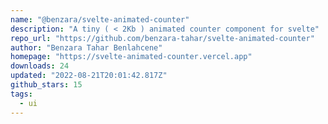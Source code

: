 ```yaml
---
name: "@benzara/svelte-animated-counter"
description: "A tiny ( < 2Kb ) animated counter component for svelte"
repo_url: "https://github.com/benzara-tahar/svelte-animated-counter"
author: "Benzara Tahar Benlahcene"
homepage: "https://svelte-animated-counter.vercel.app"
downloads: 24
updated: "2022-08-21T20:01:42.817Z"
github_stars: 15
tags: 
  - ui
---
```

